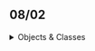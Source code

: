 ## 08/02

<details>
<summary>Objects & Classes</summary>

## 4.1 Introduction to Object-Oriented Programming

Object-oriented programming (OOP) is a programming paradigm based on the concept of `objects`, which can contain data, in the form of fields (often known as attributes or properties), and code, in the form of procedures (often known as methods).

### 4.1.1 Classes

A class specifies objects are made. It's a `blueprint` for creating objects (a particular data structure), providing initial values for state (member variables or attributes), and implementations of behavior (member functions or methods).

**Example:**
```java
public class Bicycle {
    
    // the Bicycle class has three fields
    public int cadence;
    public int gear;
    public int speed;
        
    // the Bicycle class has one constructor
    public Bicycle(int startCadence, int startSpeed, int startGear) {
        gear = startGear;
        cadence = startCadence;
        speed = startSpeed;
    }
        
    // the Bicycle class has four methods
    public void setCadence(int newValue) {
        cadence = newValue;
    }
        
    public void setGear(int newValue) {
        gear = newValue;
    }
        
    public void applyBrake(int decrement) {
        speed -= decrement;
    }
        
    public void speedUp(int increment) {
        speed += increment;
    }
}
```

### 4.1.2 Objects
An object is an instance of a class. When a class is defined, no memory is allocated until objects are created from the class blueprint.

Example:

```java
Bicycle bike1 = new Bicycle(30, 0, 8);
Bicycle bike2 = new Bicycle(20, 10, 5);
```

### 4.1.3 Identifying Classes
- Identifying classes is a fundamental step in OOP design. 
- This involves `abstracting` and `encapsulating` the relevant data and behaviors of entities in your problem domain into classes.
- **Data Abstraction**: Focus on the essential qualities of an entity rather than one specific example.
- **Encapsulation**: Hide the internal state and require all interaction to be performed through an object's methods.

### 4.1.4 Relationships between Classes
Classes can relate to each other in several ways:

- `Inheritance`: A class can inherit fields and methods from another class.
- `Composition`: A class can contain instances of other classes.
- `Association`: A general relationship between objects.
- `Aggregation`: A special form of association with a whole-part relationship.

Example (Composition):

```java
public class Engine {
    // Engine class details
}

public class Car {
    private Engine engine; // Composition: Car HAS-A Engine
    
    public Car() {
        engine = new Engine(); // Initialize the Engine when Car is created
    }
}
```

</details>


